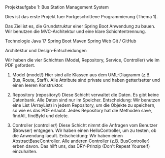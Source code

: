 Projektaufgabe 1: Bus Station Management System

Dies ist das erste Projekt fuer Fortgeschrittene Programmierung (Thema 1).

Das Ziel ist es, die Grundstruktur einer Spring Boot Anwendung zu bauen. Wir benutzen die MVC-Architektur und eine klare Schichtentrennung.

Technologie Java 17 Spring Boot Maven Spring Web Git / GitHub

Architektur und Design-Entscheidungen

Wir haben die vier Schichten (Model, Repository, Service, Controller) wie im PDF gefordert.

1. Model (model/) Hier sind alle Klassen aus dem UML-Diagramm (z.B. Bus, Route, Staff). Alle Attribute sind private und haben getter/setter und einen leeren Konstruktor.

2. Repository (repository/) Diese Schicht verwaltet die Daten. Es gibt keine Datenbank. Alle Daten sind nur im Speicher. Entscheidung: Wir benutzen eine List (ArrayList) in jedem Repository, um die Objekte zu speichern, so wie es das PDF erlaubt. Jedes Repository hat die Methoden save, findAll, findById und delete.

3. Controller (controller/) Diese Schicht nimmt die Anfragen vom Benutzer (Browser) entgegen. Wir haben einen HelloController, um zu testen, ob die Anwendung laeuft. Entscheidung: Wir haben einen AbstractBaseController. Alle anderen Controller (z.B. BusController) erben davon. Das hilft uns, das DRY-Prinzip (Don't Repeat Yourself) einzuhalten.